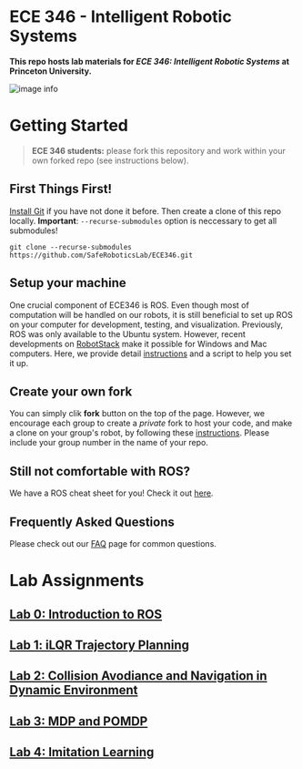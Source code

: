 # ECE 346 - Intelligent Robotic Systems
**This repo hosts lab materials for *ECE 346: Intelligent Robotic Systems* at Princeton University.**

![image info](asset/Figures/robot.jpg)

<!-- To keep your forked repo updated, please fetch upstream every time we release a new lab assignment. If you are not familiar with fetch, please check out this [tutorial](https://docs.github.com/en/pull-requests/collaborating-with-pull-requests/working-with-forks/syncing-a-fork). -->

# Getting Started

> **ECE 346 students:** please fork this repository and work within your own forked repo (see instructions below). 

## First Things First!
[Install Git](https://git-scm.com/book/en/v2/Getting-Started-Installing-Git) if you have not done it before. Then create a clone of this repo locally. **Important**: `--recurse-submodules` option is neccessary to get all submodules!
```
git clone --recurse-submodules https://github.com/SafeRoboticsLab/ECE346.git 
```
## Setup your machine
One crucial component of ECE346 is ROS. Even though most of computation will be handled on our robots, it is still beneficial to set up ROS on your computer for development, testing, and visualization. Previously, ROS was only available to the Ubuntu system. However, recent developments on [RobotStack](https://robostack.github.io/) make it possible for Windows and Mac computers. Here, we provide detail [instructions](Host_Setup/RoboStack/robotstack.md) and a script to help you set it up. 

## Create your own fork
You can simply clik **fork** button on the top of the page. However, we encourage each group to create a _private_ fork to host your code, and make a clone on your group's robot, by following these [instructions](Docs/private_fork.md). Please include your group number in the name of your repo.

## Still not comfortable with ROS?
We have a ROS cheat sheet for you! Check it out [here](Docs/ROScheatsheet.pdf).
## Frequently Asked Questions
Please check out our [FAQ](FAQ/readme.md) page for common questions.

# Lab Assignments
## [Lab 0: Introduction to ROS](ROS_Core/src/Labs/Lab0/README.md)
## [Lab 1: iLQR Trajectory Planning](ROS_Core/src/Labs/Lab1/README.md)
## [Lab 2: Collision Avodiance and Navigation in Dynamic Environment](ROS_Core/src/Labs/Lab2/README.md)
## [Lab 3: MDP and POMDP](ROS_Core/src/Labs/Lab3/README.md)
## [Lab 4: Imitation Learning](ROS_Core/src/Labs/Lab4/README.md)
